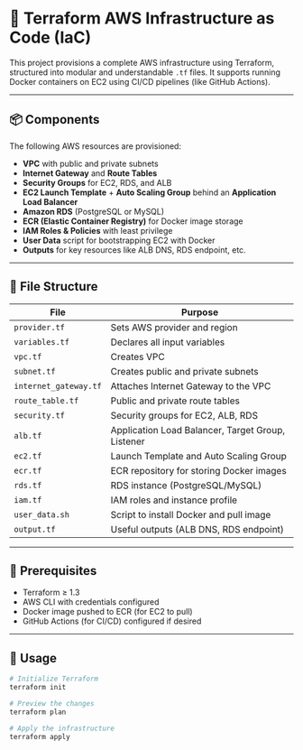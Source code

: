 # 🚀 Terraform AWS Infrastructure as Code (IaC)

This project provisions a complete AWS infrastructure using Terraform, structured into modular and understandable `.tf` files. It supports running Docker containers on EC2 using CI/CD pipelines (like GitHub Actions).

---

## 📦 Components

The following AWS resources are provisioned:

- **VPC** with public and private subnets
- **Internet Gateway** and **Route Tables**
- **Security Groups** for EC2, RDS, and ALB
- **EC2 Launch Template** + **Auto Scaling Group** behind an **Application Load Balancer**
- **Amazon RDS** (PostgreSQL or MySQL)
- **ECR (Elastic Container Registry)** for Docker image storage
- **IAM Roles & Policies** with least privilege
- **User Data** script for bootstrapping EC2 with Docker
- **Outputs** for key resources like ALB DNS, RDS endpoint, etc.

---

## 📁 File Structure

| File               | Purpose                                      |
|--------------------|----------------------------------------------|
| `provider.tf`       | Sets AWS provider and region                 |
| `variables.tf`      | Declares all input variables                 |
| `vpc.tf`            | Creates VPC                                  |
| `subnet.tf`         | Creates public and private subnets           |
| `internet_gateway.tf` | Attaches Internet Gateway to the VPC     |
| `route_table.tf`    | Public and private route tables              |
| `security.tf`       | Security groups for EC2, ALB, RDS            |
| `alb.tf`            | Application Load Balancer, Target Group, Listener |
| `ec2.tf`            | Launch Template and Auto Scaling Group       |
| `ecr.tf`            | ECR repository for storing Docker images     |
| `rds.tf`            | RDS instance (PostgreSQL/MySQL)              |
| `iam.tf`            | IAM roles and instance profile               |
| `user_data.sh`      | Script to install Docker and pull image      |
| `output.tf`         | Useful outputs (ALB DNS, RDS endpoint)       |

---

## 🔧 Prerequisites

- Terraform ≥ 1.3
- AWS CLI with credentials configured
- Docker image pushed to ECR (for EC2 to pull)
- GitHub Actions (for CI/CD) configured if desired

---

## 🚀 Usage

```bash
# Initialize Terraform
terraform init

# Preview the changes
terraform plan

# Apply the infrastructure
terraform apply
